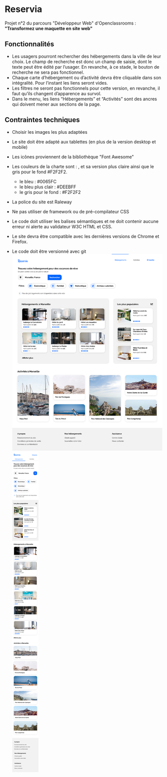 # Reservia
Projet n°2 du parcours "Développeur Web" d'Openclassrooms : **"Transformez une maquette en site web"**

## Fonctionnalités
- Les usagers pourront rechercher des hébergements dans la ville de leur choix. Le champ de recherche est donc un champ de saisie, dont le texte peut être édité par l’usager. En revanche, à ce stade, le bouton de recherche ne sera pas fonctionnel.
- Chaque carte d’hébergement ou d’activité devra être cliquable dans son intégralité. Pour l’instant les liens seront vides.
- Les filtres ne seront pas fonctionnels pour cette version, en revanche, il faut qu’ils changent d’apparence au survol.
- Dans le menu, les liens “Hébergements” et “Activités” sont des ancres qui doivent mener aux sections de la page.

## Contraintes techniques
- Choisir les images les plus adaptées
- Le site doit être adapté aux tablettes (en plus de la version desktop et mobile)
- Les icônes proviennent de la bibliothèque "Font Awesome"
- Les couleurs de la charte sont : , et sa version plus claire  ainsi que le gris pour le fond #F2F2F2.
    - le bleu : #0065FC 
    - le bleu plus clair : #DEEBFF
    - le gris pour le fond : #F2F2F2
- La police du site est Raleway

- Ne pas utiliser de framework ou de pré-compilateur CSS
- Le code doit utiliser les balises sémantiques et ne doit contenir aucune erreur ni alerte au validateur W3C HTML et CSS.
- Le site devra être compatible avec les dernières versions de Chrome et Firefox.
- Le code doit être versionné avec git
![Mockup Reservia Desktop](./img/mockup/mockup_desktop.png)
![Mockup Reservia iPhone](./img/mockup/mockup_iphone.png)
